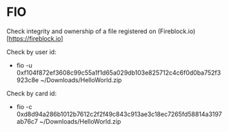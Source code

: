 FIO
===

Check integrity and ownership of a file registered on (Fireblock.io)[https://fireblock.io]

Check by user id:
 - fio -u 0xf104f872ef3608c99c55a1f1d65a029db103e825712c4c6f0d0ba752f3923c8e ~/Downloads/HelloWorld.zip

Check by card id:
 - fio -c 0xd8d94a286b1012b7612c2f2f49c843c913ae3c18ec7265fd58814a3197ab76c7 ~/Downloads/HelloWorld.zip

